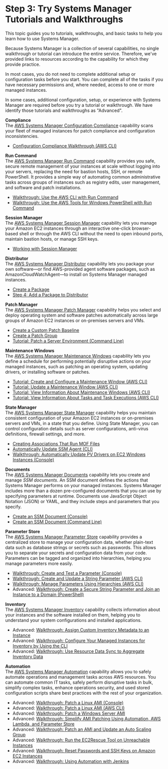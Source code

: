# Step 3: Try Systems Manager Tutorials and Walkthroughs<a name="getting-started-walkthroughs"></a>

This topic guides you to tutorials, walkthroughs, and basic tasks to help you learn how to use Systems Manager\.

Because Systems Manager is a collection of several capabilities, no single walkthrough or tutorial can introduce the entire service\. Therefore, we've provided links to resources according to the capability for which they provide practice\.

In most cases, you do not need to complete additional setup or configuration tasks before you start\. You can complete all of the tasks if you have necessary permissions and, where needed, access to one or more managed instances\.

In some cases, additional configuration, setup, or experience with Systems Manager are required before you try a tutorial or walkthrough\. We have identify those tutorials and walkthroughs as "Advanced"\.

**Compliance**  
The [AWS Systems Manager Configuration Compliance](systems-manager-compliance.md) capability scans your fleet of managed instances for patch compliance and configuration inconsistencies\.
+ [Configuration Compliance Walkthrough \(AWS CLI\)](sysman-compliance-walk.md)

**Run Command**  
The [AWS Systems Manager Run Command](execute-remote-commands.md) capability provides you safe, secure remote management of your instances at scale without logging into your servers, replacing the need for bastion hosts, SSH, or remote PowerShell\. It provides a simple way of automating common administrative tasks across groups of instances such as registry edits, user management, and software and patch installations\.
+ [Walkthrough: Use the AWS CLI with Run Command](walkthrough-cli.md)
+ [Walkthrough: Use the AWS Tools for Windows PowerShell with Run Command](walkthrough-powershell.md)

**Session Manager**  
The [AWS Systems Manager Session Manager](session-manager.md) capability lets you manage your Amazon EC2 instances through an interactive one\-click browser\-based shell or through the AWS CLI without the need to open inbound ports, maintain bastion hosts, or manage SSH keys\.
+ [Working with Session Manager](session-manager-working-with.md)

**Distributor**  
The [AWS Systems Manager Distributor](distributor.md) capability lets you package your own software—or find AWS\-provided agent software packages, such as AmazonCloudWatchAgent—to install on Systems Manager managed instances\.
+ [Create a Package](distributor-working-with-packages-create.md)
+ [Step 4: Add a Package to Distributor](distributor-working-with-packages-create.md#distributor-working-with-packages-add)

**Patch Manager**  
The [AWS Systems Manager Patch Manager](systems-manager-patch.md) capability helps you select and deploy operating system and software patches automatically across large groups of Amazon EC2 instances or on\-premises servers and VMs\.
+ [Create a Custom Patch Baseline](sysman-patch-baseline-console.md)
+ [Create a Patch Group](sysman-patch-group-tagging.md)
+ [Tutorial: Patch a Server Environment \(Command Line\)](sysman-patch-cliwalk.md)

**Maintenance Windows**  
The [AWS Systems Manager Maintenance Windows](systems-manager-maintenance.md) capability lets you define a schedule for performing potentially disruptive actions on your managed instances, such as patching an operating system, updating drivers, or installing software or patches\.
+ [Tutorial: Create and Configure a Maintenance Window \(AWS CLI\)](maintenance-windows-cli-tutorials-create.md)
+ [Tutorial: Update a Maintenance Window \(AWS CLI\)](maintenance-windows-cli-tutorials-update.md)
+ [Tutorial: View Information About Maintenance Windows \(AWS CLI\)](maintenance-windows-cli-tutorials-describe.md)
+ [Tutorial: View Information About Tasks and Task Executions \(AWS CLI\)](mw-cli-tutorial-task-info.md)

**State Manager**  
The [AWS Systems Manager State Manager](systems-manager-state.md) capability helps you maintain consistent configuration of your Amazon EC2 instances or on\-premises servers and VMs, in a state that you define\. Using State Manager, you can control configuration details such as server configurations, anti\-virus definitions, firewall settings, and more\.
+ [Creating Associations That Run MOF Files](systems-manager-state-manager-using-mof-file.md)
+ [Automatically Update SSM Agent \(CLI\)](sysman-state-cli.md)
+ [Walkthrough: Automatically Update PV Drivers on EC2 Windows Instances \(Console\)](sysman-state-pvdriver.md)

**Documents**  
The [AWS Systems Manager Documents](sysman-ssm-docs.md) capability lets you create and manage *SSM documents*\. An SSM document defines the actions that Systems Manager performs on your managed instances\. Systems Manager includes more than a dozen pre\-configured documents that you can use by specifying parameters at runtime\. Documents use JavaScript Object Notation \(JSON\) or YAML, and they include steps and parameters that you specify\. 
+ [Create an SSM Document \(Console\)](create-ssm-console.md)
+ [Create an SSM Document \(Command Line\)](create-ssm-document-cli.md)

**Parameter Store**  
The [AWS Systems Manager Parameter Store](systems-manager-parameter-store.md) capability provides a centralized store to manage your configuration data, whether plain\-text data such as database strings or secrets such as passwords\. This allows you to separate your secrets and configuration data from your code\. Parameters can be tagged and organized into hierarchies, helping you manage parameters more easily\.
+ [Walkthrough: Create and Test a Parameter \(Console\)](sysman-paramstore-console.md)
+ [Walkthrough: Create and Update a String Parameter \(AWS CLI\)](sysman-paramstore-cli.md)
+ [Walkthrough: Manage Parameters Using Hierarchies \(AWS CLI\)](sysman-paramstore-walk-hierarchies.md)
+ Advanced: [Walkthrough: Create a Secure String Parameter and Join an Instance to a Domain \(PowerShell\)](sysman-param-securestring-walkthrough.md)

**Inventory**  
The [AWS Systems Manager Inventory](systems-manager-inventory.md) capability collects information about your instances and the software installed on them, helping you to understand your system configurations and installed applications\.
+ Advanced: [Walkthrough: Assign Custom Inventory Metadata to an Instance](sysman-inventory-walk-custom.md)
+ Advanced: [Walkthrough: Configure Your Managed Instances for Inventory by Using the CLI](sysman-inventory-cliwalk.md)
+ Advanced: [Walkthrough: Use Resource Data Sync to Aggregate Inventory Data](sysman-inventory-resource-data-sync.md)

**Automation**  
The [AWS Systems Manager Automation](systems-manager-automation.md) capability allows you to safely automate operations and management tasks across AWS resources\. You can automate common IT tasks, safely perform disruptive tasks in bulk, simplify complex tasks, enhance operations security, and used stored configuration scripts share best practices with the rest of your organization\.
+ Advanced: [Walkthrough: Patch a Linux AMI \(Console\)](automation-walk-patch-linux-ami-console.md)
+ Advanced: [Walkthrough: Patch a Linux AMI \(AWS CLI\)](automation-walk-patch-linux-ami-cli.md)
+ Advanced: [Walkthrough: Patch a Windows Server AMI](automation-walk-patch-windows-ami-cli.md)
+ Advanced: [Walkthrough: Simplify AMI Patching Using Automation, AWS Lambda, and Parameter Store](automation-walk-patch-windows-ami-simplify.md)
+ Advanced: [Walkthrough: Patch an AMI and Update an Auto Scaling Group](automation-walk-patch-windows-ami-autoscaling.md)
+ Advanced: [Walkthrough: Run the EC2Rescue Tool on Unreachable Instances](automation-ec2rescue.md)
+ Advanced: [Walkthrough: Reset Passwords and SSH Keys on Amazon EC2 Instances](automation-ec2reset.md)
+ Advanced: [Walkthrough: Using Automation with Jenkins](automation-jenkins.md)